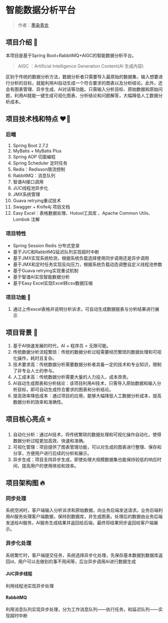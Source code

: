 # 智能数据分析平台

> 作者：[墨染青衣](https://github.com/asdrfdc)

## 项目介绍 📢
本项目是基于Spring Boot+RabbitMQ+AIGC的智能数据分析平台。

> AIGC ：Artificial Intelligence Generation Content(AI 生成内容)

区别于传统的数据分析方法，数据分析者只需要导入最原始的数据集，输入想要进行分析的目标，就能利用AI自动生成一个符合要求的图表以及分析结论。此外，还会有图表管理、异步生成、AI对话等功能。只需输入分析目标、原始数据和原始问题，利用AI就能一键生成可视化图表、分析结论和问题解答，大幅降低人工数据分析成本。

## 项目技术栈和特点 ❤️‍🔥
### 后端
1. Spring Boot 2.7.2
2. MyBatis + MyBatis Plus 
5. Spring AOP 切面编程
6. Spring Scheduler 定时任务
8. Redis：Redisson限流控制
11. RabbitMQ：消息队列
12. 智谱AI接口调用
13. JUC线程池异步化
14. JMX系统管理
15. Guava retrying重试技术
16. Swagger + Knife4j 项目文档
17. Easy Excel：表格数据处理、Hutool工具库 、Apache Common Utils、Lombok 注解


### 项目特性
- Spring Session Redis 分布式登录
- 基于JUC和RabbitMQ延迟队列实现超时中断
- 基于JMX实现系统检测，根据系统负载选择使用同步调用还是异步调用
- 基于JMX和定时任务实现反向压力，根据系统负载动态调整自定义线程池参数
- 基于Guava retrying实现重试机制
- 基于智谱AI实现智能数据分析
- 基于Easy Excel实现Excel转csv数据压缩 

### 项目功能 🎊
1. 通过上传excel表格并说明分析诉求，可自动生成数据报表与分析结果进行展示

## 项目背景 📖
1. 基于AI快速发展的时代，AI + 程序员 = 无限可能。
2. 传统数据分析流程繁琐：传统的数据分析过程需要经历繁琐的数据处理和可视化操作，耗时且复杂。
3. 技术要求高：传统数据分析需要数据分析者具备一定的技术和专业知识，限制了非专业人士的参与。
4. 人工成本高：传统数据分析需要大量的人力投入，成本昂贵。
5. AI自动生成图表和分析结论：该项目利用AI技术，只需导入原始数据和输入分析目标，即可自动生成符合要求的图表和分析结论。
6. 提高效率降低成本：通过项目的应用，能够大幅降低人工数据分析成本，提高数据分析的效率和准确性。


## 项目核心亮点 ⭐
1. 自动化分析：通过AI技术，将传统繁琐的数据处理和可视化操作自动化，使得数据分析过程更加高效、快速和准确。
3. 可视化管理：项目提供了图表管理功能，可以对生成的图表进行整理、保存和分享，方便用户进行后续的分析和展示。
4. 异步生成：项目支持异步生成，即使处理大规模数据集也能保持较低的响应时间，提高用户的使用体验和效率。

## 项目架构图 🔥
### 同步处理
系统空闲时，客户端输入分析诉求和原始数据，向业务后端发送请求。业务后端利用AI服务处理客户端数据，保持到数据库，并生成图表。处理后的数据由业务后端发送给AI服务，AI服务生成结果并返回给后端，最终将结果同步返回给客户端展示。


### 异步化处理
系统繁忙时，客户端提交任务，系统选择异步化处理，先保存基本数据到数据库返回id，用户可以去做别的事不用闲等，后台异步调用AI进行数据生成
#### JUC异步线程
利用线程池实现异步处理
#### RabbitMQ
利用消息队列实现异步处理，分为工作消息队列——执行任务，和延迟队列——实现超时中断






